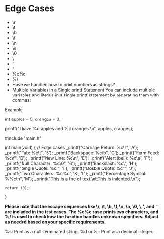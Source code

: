 # Edge Cases

- \r
- \t
- \b
- \f
- \n
- \a
- \0
- \\
- \'
- \"
- %c%c
- %/
- Have we handled how to print numbers as strings?
- Multiple Variables in a Single printf Statement
You can include multiple variables and literals in a single printf statement by separating them with commas:

Example:

int apples = 5, oranges = 3;

printf("I have %d apples and %d oranges.\n", apples, oranges);


#include "main.h"

int main(void)
{
    // Edge cases
    _printf("Carriage Return: %c\r", 'A');
    _printf("Tab: %c\t", 'B');
    _printf("Backspace: %c\b", 'C');
    _printf("Form Feed: %c\f", 'D');
    _printf("New Line: %c\n", 'E');
    _printf("Alert (bell): %c\a", 'F');
    _printf("Null Character: %c\0", 'G');
    _printf("Backslash: %c\\", 'H');
    _printf("Single Quote: %c\'", 'I');
    _printf("Double Quote: %c\"", 'J');
    _printf("Two Characters: %c%c", 'K', 'L');
    _printf("Percentage Symbol: %%c\n", 'M');
    _printf("This is a line of text.\n\tThis is indented.\n");

    return (0);
}

**Please note that the escape sequences like \r, \t, \b, \f, \n, \a, \0, \\, \', and \" are included in the test cases. The %c%c case prints two characters, and %/ is used to check how the function handles unknown specifiers. Adjust as needed based on your specific requirements.**

%s: Print as a null-terminated string.
%d or %i: Print as a decimal integer.
